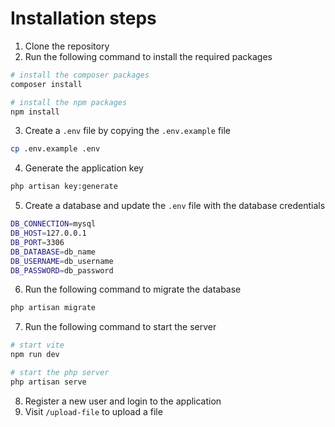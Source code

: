 # Installation steps

1. Clone the repository
2. Run the following command to install the required packages

```bash
# install the composer packages
composer install

# install the npm packages
npm install
```

3. Create a `.env` file by copying the `.env.example` file

```bash
cp .env.example .env
```

4. Generate the application key

```bash
php artisan key:generate
```

5. Create a database and update the `.env` file with the database credentials

```bash
DB_CONNECTION=mysql
DB_HOST=127.0.0.1
DB_PORT=3306
DB_DATABASE=db_name
DB_USERNAME=db_username
DB_PASSWORD=db_password
```

6. Run the following command to migrate the database

```bash
php artisan migrate
```

7. Run the following command to start the server

```bash
# start vite
npm run dev

# start the php server
php artisan serve
```

8. Register a new user and login to the application
9. Visit `/upload-file` to upload a file
